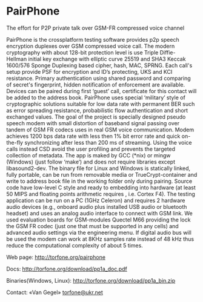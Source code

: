 # PairPhone
The effort for P2P private talk over GSM-FR compressed voice channel

PairPhone is the crossplatform testing software provides p2p speech 
encryption duplexes over GSM compressed voice call. The modern 
cryptography with about 128-bit protection level is use Triple Diffie-
Hellman initial key exchange with elliptic curve 25519 and SHA3 Keccak 
1600/576 Sponge Duplexing based cipher, hash, MAC, SPRNG. Each call's 
setup provide PSF for encryption and ID’s protecting, UKS and KCI 
resistance. Primary authentication using shared password and comparing 
of secret's fingerprint, hidden notification of enforcement are 
available. Devices can be paired during first ‘guest’ call, certificate 
for this contact will be added to the address book.
PairPhone uses special ‘military’ style of cryptographic solutions 
suitable  for low data rate with permanent BER such as error spreading 
resistance, probabilistic flow authentication and short exchanged 
values. 
The goal of the project is specially designed pseudo speech modem with 
small distortion of baseband signal passing over tandem of GSM FR 
codecs uses in real GSM voice communication. Modem achieves 1200 bps 
data rate with less then 1% bit error rate and quick on-the-fly 
synchronizing  after less than 200 ms of streaming. Using the voice 
calls instead CSD avoid the user profiling and prevents the targeted 
collection of metadata.
The app is maked by GCC (*nix) or mingw (Windows) (just follow ‘make’) 
and does not require libraries except libasound2-dev. The binary file 
for Linux and Windows is statically linked, fully portable, can be run 
from removable media or TrueCrypt-container and write to address book 
file in the working folder only during pairing.
Source code have low-level C style and ready to embedding into hardware 
(at least 50 MIPS and floating points arithmetic requires , i.e. Cortex 
F4). The testing application can be run on a PC (1GHz Celeron) and 
requires 2 hardware audio devices (e.g., onboard audio plus installed 
USB audio or bluetooth headset) and uses an analog audio interface to 
connect with GSM link. We used evaluation boards for GSM-modules 
Quectel M66 providing the lock the GSM FR codec (just one that must be 
supported in any cells) and advanced audio settings via the engineering 
menu. If digital audio bus will be used the modem can work at 8KHz 
samples rate instead of 48 kHz thus reduce the computational complexity 
of about 5 times.

Web page: http://torfone.org/pairphone

Docs: http://torfone.org/download/pp1a_doc.pdf

Binaries(Windows, Linux): http://torfone.org/download/pp1a_bin.zip

Contact:  «Van Gegel» <torfone@ukr.net>


